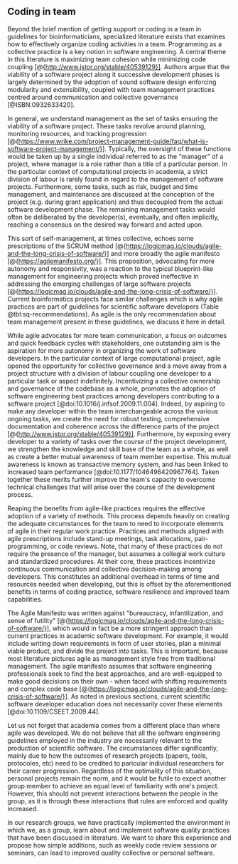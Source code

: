 ## Coding in team ##

Beyond the brief mention of getting support or coding in a team in guidelines for bioinformaticians, specialized literature exists that examines how to effectively organize coding activities in a team.
Programming as a collective practice is a key notion in software engineering.
A central theme in this literature is maximizing team cohesion while minimizing code coupling [@{http://www.jstor.org/stable/40539129}].
Authors argue that the viability of a software project along it successive development phases is largely determined by the adoption of sound software design enforcing modularity and extensibility, coupled with team management practices centred around communication and collective governance [@ISBN:0932633420].

In general, we understand management as the set of tasks ensuring the viability of a software project.
These tasks revolve around planning, monitoring resources, and tracking progression [@{https://www.wrike.com/project-management-guide/faq/what-is-software-project-management/}].
Typically, the oversight of these functions would be taken up by a single individual referred to as the “manager” of a project, where manager is a role rather than a title of a particular person.
In the particular context of computational projects in academia, a strict division of labour is rarely found in regard to the management of software projects.
Furthermore, some tasks, such as risk, budget and time management, and maintenance are discussed at the conception of the project (e.g. during grant application) and thus decoupled from the actual software development phase.
The remaining management tasks would often be deliberated by the developer(s), eventually, and often implicitly, reaching a consensus on the desired way forward and acted upon.

This sort of self-management, at times collective, echoes some prescriptions of the SCRUM method [@{https://logicmag.io/clouds/agile-and-the-long-crisis-of-software/}] and more broadly the agile manifesto [@{https://agilemanifesto.org/}].
This proposition, advocating for more autonomy and responsivity, was a reaction to the typical blueprint-like management for engineering projects which proved ineffective in addressing the emerging challenges of large software projects [@{https://logicmag.io/clouds/agile-and-the-long-crisis-of-software/}].
Current bioinformatics projects face similar challenges which is why agile practices are part of guidelines for scientific software developers (Table @tbl:sq-recommendations).
As agile is the only recommendation about team management present in these guidelines, we discuss it here in detail.

While agile advocates for more team communication, a focus on outcomes and quick feedback cycles with stakeholders, one outstanding aim is the aspiration for more autonomy in organizing the work of software developers.
In the particular context of large computational project, agile opened the opportunity for collective governance and a move away from a project structure with a division of labour coupling one developer to a particular task or aspect indefinitely.
Incentivizing a collective ownership and governance of the codebase as a whole, promotes the adoption of software engineering best practices among developers contributing to a software project [@doi:10.1016/j.infsof.2009.11.004].
Indeed, by aspiring to make any developer within the team interchangeable across the various ongoing tasks, we create the need for robust testing, comprehensive documentation and coherence across the difference parts of the project [@{http://www.jstor.org/stable/40539129}].
Furthermore, by exposing every developer to a variety of tasks over the course of the project development, we strengthen the knowledge and skill base of the team as a whole, as well as create a better mutual awareness of team member expertise.
This mutual awareness is known as transactive memory system, and has been linked to increased team performance [@doi:10.1177/1046496420967764].
Taken together these merits further improve the team's capacity to overcome technical challenges that will arise over the course of the development process.

Reaping the benefits from agile-like practices requires the effective adoption of a variety of methods.
This process depends heavily on creating the adequate circumstances for the team to need to incorporate elements of agile in their regular work practice.
Practices and methods aligned with agile prescriptions include stand-up meetings, task allocations, pair-programming, or code reviews.
Note, that many of these practices do not require the presence of the manager, but assumes a collegial work culture and standardized procedures.
At their core, these practices incentivize continuous communication and collective decision-making among developers.
This constitutes an additional overhead in terms of time and resources needed when developing, but this is offset by the aforementioned benefits in terms of coding practice, software resilience and improved team capabilities.

The Agile Manifesto was written against "bureaucracy, infantilization, and sense of futility" [@{https://logicmag.io/clouds/agile-and-the-long-crisis-of-software/}], which would in fact be a more stringent approach than current practices in academic software development.
For example, it would include writing down requirements in form of user stories, plan a minimal viable product, and divide the project into tasks.
This is important, because most literature pictures agile as management style free from traditional management.
The agile manifesto assumes that software engineering professionals seek to find the best approaches, and are well-equipped to make good decisions on their own - when faced with shifting requirements and complex code base [@{https://logicmag.io/clouds/agile-and-the-long-crisis-of-software/}].
As noted in previous sections, current scientific software developer education does not necessarily cover these elements [@doi:10.1109/CSEET.2009.44].

Let us not forget that academia comes from a different place than where agile was developed.
We do not believe that all the software engineering guidelines employed in the industry are necessarily relevant to the production of scientific software.
The circumstances differ significantly, mainly due to how the outcomes of research projects (papers, tools, protocoles, etc) need to be credited to paricular individual researchers for their career progression.
Regardless of the optimality of this situation, personal projects remain the norm, and it would be futile to expect another group member to achieve an equal level of familiarity with one's project.
However, this should not prevent interactions between the people in the group, as it is through these interactions that rules are enforced and quality increased.

In our research groups, we have practically implemented the environment in which we, as a group, learn about and implement software quality practices that have been discussed in literature.
We want to share this experience and propose how simple additions, such as weekly code review sessions or seminars, can lead to improved quality collective or personal software.
